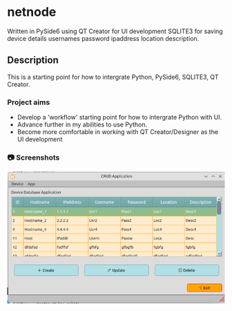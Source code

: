 # netnode

Written in PySide6 using QT Creator for UI development
SQLITE3 for saving device details usernames password ipaddress location description.

## Description

This is a starting point for how to intergrate Python, PySide6, SQLITE3, QT Creator. 

### Project aims

* Develop a 'workflow' starting point for how to intergrate Python with UI.
* Advance further in my abilities to use Python.
* Become more comfortable in working with QT Creator/Designer as the UI development

<!-- Screenshots -->
### :camera: Screenshots

<div align="center"> 
  <img src="https://github.com/jolders/netnode/blob/main/Screenshot_netnode_main.png" alt="screenshot" />
</div>
